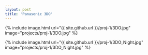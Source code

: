 ```yaml
---
layout: post
title: 'Panasonic 3DO'
---
```


{% include image.html url="{{ site.github.url }}/proj-1/3DO.jpg" image="projects/proj-1/3DO.jpg" %}

{% include image.html url="{{ site.github.url }}/proj-1/3DO_Night.jpg" image="projects/proj-1/3DO_Night.jpg" %}
